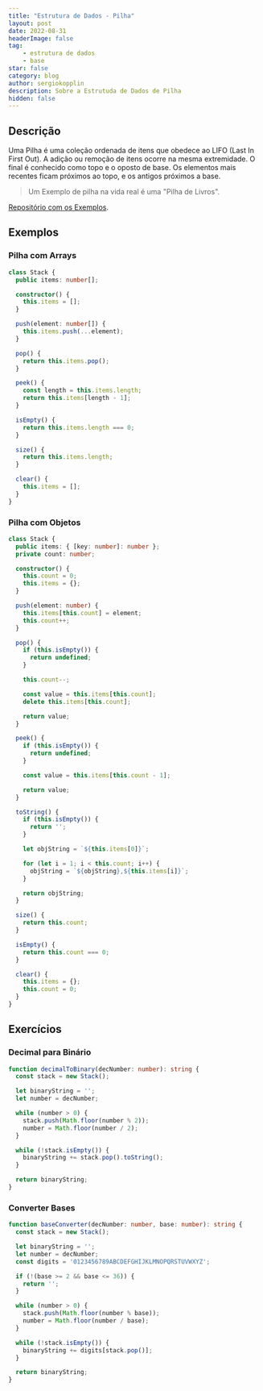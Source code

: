 ```yaml
---
title: "Estrutura de Dados - Pilha"
layout: post
date: 2022-08-31
headerImage: false
tag:
    - estrutura de dados
    - base
star: false
category: blog
author: sergiokopplin
description: Sobre a Estrutuda de Dados de Pilha
hidden: false
---
```


## Descrição

Uma Pilha é uma coleção ordenada de itens que obedece ao LIFO (Last In First Out). A adição ou remoção de itens ocorre na mesma extremidade. O final é conhecido como topo e o oposto de base. Os elementos mais recentes ficam próximos ao topo, e os antigos próximos a base.

> Um Exemplo de pilha na vida real é uma "Pilha de Livros".

[Repositório com os Exemplos](https://github.com/sergiokopplin/livro-estrutura-de-dados-e-algoritmos-js).

## Exemplos

### Pilha com Arrays

```ts
class Stack {
  public items: number[];

  constructor() {
    this.items = [];
  }

  push(element: number[]) {
    this.items.push(...element);
  }

  pop() {
    return this.items.pop();
  }

  peek() {
    const length = this.items.length;
    return this.items[length - 1];
  }

  isEmpty() {
    return this.items.length === 0;
  }

  size() {
    return this.items.length;
  }

  clear() {
    this.items = [];
  }
}
```

### Pilha com Objetos

```ts
class Stack {
  public items: { [key: number]: number };
  private count: number;

  constructor() {
    this.count = 0;
    this.items = {};
  }

  push(element: number) {
    this.items[this.count] = element;
    this.count++;
  }

  pop() {
    if (this.isEmpty()) {
      return undefined;
    }

    this.count--;

    const value = this.items[this.count];
    delete this.items[this.count];

    return value;
  }

  peek() {
    if (this.isEmpty()) {
      return undefined;
    }

    const value = this.items[this.count - 1];

    return value;
  }

  toString() {
    if (this.isEmpty()) {
      return '';
    }

    let objString = `${this.items[0]}`;

    for (let i = 1; i < this.count; i++) {
      objString = `${objString},${this.items[i]}`;
    }

    return objString;
  }

  size() {
    return this.count;
  }

  isEmpty() {
    return this.count === 0;
  }

  clear() {
    this.items = {};
    this.count = 0;
  }
}
```

## Exercícios

### Decimal para Binário

```ts
function decimalToBinary(decNumber: number): string {
  const stack = new Stack();

  let binaryString = '';
  let number = decNumber;

  while (number > 0) {
    stack.push(Math.floor(number % 2));
    number = Math.floor(number / 2);
  }

  while (!stack.isEmpty()) {
    binaryString += stack.pop().toString();
  }

  return binaryString;
}
```

### Converter Bases

```ts
function baseConverter(decNumber: number, base: number): string {
  const stack = new Stack();

  let binaryString = '';
  let number = decNumber;
  const digits = '0123456789ABCDEFGHIJKLMNOPQRSTUVWXYZ';

  if (!(base >= 2 && base <= 36)) {
    return '';
  }

  while (number > 0) {
    stack.push(Math.floor(number % base));
    number = Math.floor(number / base);
  }

  while (!stack.isEmpty()) {
    binaryString += digits[stack.pop()];
  }

  return binaryString;
}
```
